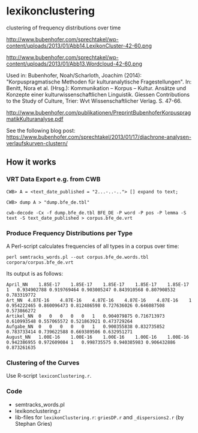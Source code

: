 # lexikonclustering
clustering of frequency distributions over time

http://www.bubenhofer.com/sprechtakel/wp-content/uploads/2013/01/Abb14.LexikonCluster-42-60.png

http://www.bubenhofer.com/sprechtakel/wp-content/uploads/2013/01/Abb13.Wordcloud-42-60.png

Used in: Bubenhofer, Noah/Scharloth, Joachim (2014): "Korpuspragmatische Methoden für kulturanalytische Fragestellungen". In: Benitt, Nora et al. (Hrsg.): Kommunikation – Korpus – Kultur. Ansätze und Konzepte einer kulturwissenschaftlichen Linguistik. Giessen Contributions to the Study of Culture, Trier: Wvt Wissenschaftlicher Verlag. S. 47-66.

http://www.bubenhofer.com/publikationen/PreprintBubenhoferKorpuspragmatikKulturanalyse.pdf

See the following blog post: https://www.bubenhofer.com/sprechtakel/2013/01/17/diachrone-analysen-verlaufskurven-clustern/

## How it works

### VRT Data Export e.g. from CWB

~~~~~~ 
CWB> A = <text_date_published = "2...-..-.."> [] expand to text;

CWB> dump A > "dump.bfe_de.tbl"

cwb-decode -Cx -f dump.bfe_de.tbl BFE_DE -P word -P pos -P lemma -S text -S text_date_published > corpus.bfe_de.vrt
~~~~~~ 

### Produce Frequency Distributions per Type

A Perl-script calculates frequencies of all types in a corpus over time:

~~~~~~
perl semtracks_words.pl --out corpus.bfe_de.words.tbl corpora/corpus.bfe_de.vrt
~~~~~~

Its output is as follows:

~~~~~~
April_NN	1.85E-17	1.85E-17	1.85E-17	1.85E-17	1.85E-17	1	0.934902788	0.919769464	0.903005247	0.843910568	0.807908532	0.783319772
Art_NN	4.87E-16	4.87E-16	4.87E-16	4.87E-16	4.87E-16	1	0.954222465	0.860096473	0.812486598	0.727636026	0.646087508	0.573866272
Artikel_NN	0	0	0	0	0	1	0.904079875	0.716713973	0.610993548	0.557065572	0.521863921	0.473729264
Aufgabe_NN	0	0	0	0	0	1	0.900355838	0.832735852	0.783733414	0.739622588	0.669389506	0.632951271
August_NN	1.00E-16	1.00E-16	1.00E-16	1.00E-16	1.00E-16	0.942386955	0.972609084	1	0.998735575	0.940385983	0.906432886	0.873261635
~~~~~~

### Clustering of the Curves

Use R-script ``lexiconClustering.r``.

### Code

  * semtracks_words.pl
  * lexikonclustering.r
  * lib-files for ``lexikonClustering.r``: ``griesDP.r`` and ``_dispersions2.r`` (by Stephan Gries)

